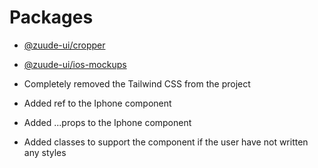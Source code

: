 # Packages

- [@zuude-ui/cropper](https://cropper.zuudeui.com)
- [@zuude-ui/ios-mockups](https://ios-mockups.zuudeui.com)

- Completely removed the Tailwind CSS from the project
- Added ref to the Iphone component
- Added ...props to the Iphone component
- Added classes to support the component if the user have not written any styles
